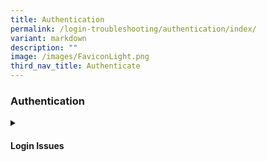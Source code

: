 ```yaml
---
title: Authentication
permalink: /login-troubleshooting/authentication/index/
variant: markdown
description: ""
image: /images/FaviconLight.png
third_nav_title: Authenticate
---
```

<h3>Authentication</h3>
<details>
 <summary><h4>Login Issues</h4></summary>
<ul>
  <li><a target="_blank" href="/login-troubleshooting/authentication/how-to-log-in-teacher/">Log In with MIMS (Teacher)</a></li>
  <li><a target="_blank" href="/login-troubleshooting/authentication/reset-sls-password-teacher/">Reset SLS Password (Teacher)</a></li>
  <li><a target="_blank" href="/login-troubleshooting/authentication/sls-password-reset-email/">Password Reset Email</a></li>
  <li><a target="_blank" href="/login-troubleshooting/authentication/locked-account/">Locked Account</a></li>
</ul>
</details>